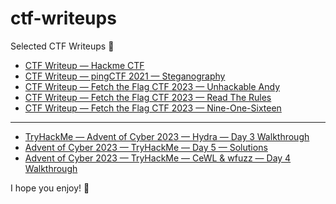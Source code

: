 # ctf-writeups
Selected CTF Writeups 🚩

-  [CTF Writeup — Hackme CTF](https://medium.com/@embossdotar/ctf-writeup-hackme-ctf-720341f061b4)
-  [CTF Writeup — pingCTF 2021 — Steganography](https://medium.com/@embossdotar/ctf-writeup-pingctf-2021-steganography-f4c10d8def03)
-  [CTF Writeup — Fetch the Flag CTF 2023 — Unhackable Andy](https://medium.com/@embossdotar/ctf-writeup-fetch-the-flag-ctf-2023-unhackable-andy-4e5a8dbdbcb0)
-  [CTF Writeup — Fetch the Flag CTF 2023 — Read The Rules](https://medium.com/@embossdotar/ctf-writeup-fetch-the-flag-ctf-2023-read-the-rules-f220db0bc43e)
-  [CTF Writeup — Fetch the Flag CTF 2023 — Nine-One-Sixteen](https://medium.com/@embossdotar/ctf-writeup-fetch-the-flag-ctf-2023-nine-one-sixteen-4f3f076b9cfd)
_____________________
-  [TryHackMe — Advent of Cyber 2023 — Hydra — Day 3 Walkthrough](https://medium.com/@embossdotar/tryhackme-advent-of-cyber-2023-hydra-day-3-walkthrough-6f4c2b488a17)
-  [Advent of Cyber 2023 — TryHackMe — Day 5 — Solutions](https://medium.com/@embossdotar/advent-of-cyber-2023-tryhackme-day-5-solutions-02d94262d697)
-  [Advent of Cyber 2023 — TryHackMe — CeWL & wfuzz — Day 4 Walkthrough](https://medium.com/@embossdotar/advent-of-cyber-2023-tryhackme-cewl-wfuzz-day-4-walkthrough-51a70be43b37)

I hope you enjoy! 🎉
